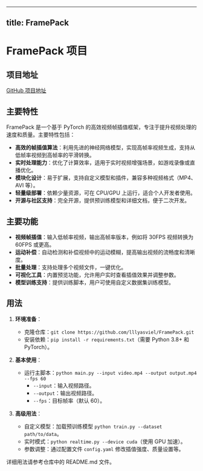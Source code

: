 
---
title: FramePack
---

# FramePack 项目

## 项目地址
[GitHub 项目地址](https://github.com/lllyasviel/FramePack)

## 主要特性
FramePack 是一个基于 PyTorch 的高效视频帧插值框架，专注于提升视频处理的速度和质量。主要特性包括：
- **高效的帧插值算法**：利用先进的神经网络模型，实现高帧率视频生成，支持从低帧率视频到高帧率的平滑转换。
- **实时处理能力**：优化了计算效率，适用于实时视频增强场景，如游戏录像或直播优化。
- **模块化设计**：易于扩展，支持自定义模型和插件，兼容多种视频格式（MP4、AVI 等）。
- **轻量级部署**：依赖少量资源，可在 CPU/GPU 上运行，适合个人开发者使用。
- **开源与社区支持**：完全开源，提供预训练模型和详细文档，便于二次开发。

## 主要功能
- **视频帧插值**：输入低帧率视频，输出高帧率版本，例如将 30FPS 视频转换为 60FPS 或更高。
- **运动补偿**：自动检测和补偿视频中的运动模糊，提高输出视频的流畅度和清晰度。
- **批量处理**：支持处理多个视频文件，一键优化。
- **可视化工具**：内置预览功能，允许用户实时查看插值效果并调整参数。
- **模型训练支持**：提供训练脚本，用户可使用自定义数据集训练模型。

## 用法
1. **环境准备**：
   - 克隆仓库：`git clone https://github.com/lllyasviel/FramePack.git`
   - 安装依赖：`pip install -r requirements.txt`（需要 Python 3.8+ 和 PyTorch）。

2. **基本使用**：
   - 运行主脚本：`python main.py --input video.mp4 --output output.mp4 --fps 60`
     - `--input`：输入视频路径。
     - `--output`：输出视频路径。
     - `--fps`：目标帧率（默认 60）。

3. **高级用法**：
   - 自定义模型：加载预训练模型 `python train.py --dataset path/to/data`。
   - 实时模式：`python realtime.py --device cuda`（使用 GPU 加速）。
   - 参数调整：通过配置文件 `config.yaml` 修改插值强度、质量设置等。

详细用法请参考仓库中的 README.md 文件。